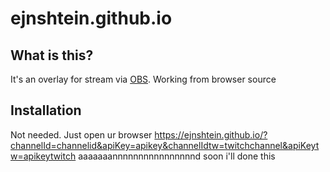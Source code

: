 # ejnshtein.github.io
## What is this?  
It's an overlay for stream via [OBS](https://obsproject.com/).
Working from browser source
## Installation
Not needed. Just open ur browser   https://ejnshtein.github.io/?channelId=channelid&apiKey=apikey&channelIdtw=twitchchannel&apiKeytw=apikeytwitch aaaaaaannnnnnnnnnnnnnnnd soon i'll done this